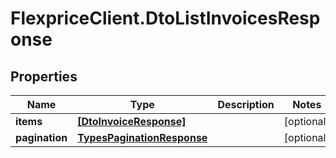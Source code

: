 # FlexpriceClient.DtoListInvoicesResponse

## Properties

Name | Type | Description | Notes
------------ | ------------- | ------------- | -------------
**items** | [**[DtoInvoiceResponse]**](DtoInvoiceResponse.md) |  | [optional] 
**pagination** | [**TypesPaginationResponse**](TypesPaginationResponse.md) |  | [optional] 


